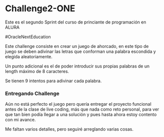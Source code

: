 # Challenge2-ONE
Este es el segundo Sprint del curso de princiante de programación en ALURA

#OracleNextEducation

Este challenge consiste en crear un juego de ahorcado, en este tipo de juego se deben adivinar las letras que conforman una palabra escondida y elegida aleatoriamente.

Un punto adicional es el de poder introducir sus propias palabras de un length máximo de 8 caracteres.

Se tienen 9 intentos para adivinar cada palabra.

### Entregando Challenge

Aún no está perfecto el juego pero quería entregar el proyecto funcional antes de la clase de live coding, más que nada como reto personal, para ver que tan bien podía llegar a una solución y pues hasta ahora estoy contento con mi avance.

Me faltan varios detalles, pero seguiré arreglando varias cosas.
